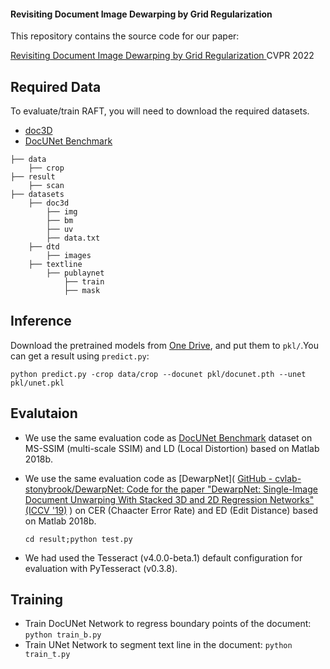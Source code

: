 ####  Revisiting Document Image Dewarping by Grid Regularization 

This repository contains the source code for our paper:

[ Revisiting Document Image Dewarping by Grid Regularization ]()
CVPR 2022

## Required Data

 To evaluate/train RAFT, you will need to download the required datasets. 

- [doc3D](https://github.com/cvlab-stonybrook/doc3D-dataset)
-  [DocUNet Benchmark](https://www3.cs.stonybrook.edu/~cvl/docunet.html)

```
├── data
	├── crop
├── result
	├── scan
├── datasets
    ├── doc3d
    	├── img
        ├── bm
        ├── uv
        ├── data.txt
    ├── dtd
        ├── images
    ├── textline
        ├── publaynet
        	├── train
        	├── mask
```

## Inference

Download the pretrained models from [One Drive](https://1drv.ms/u/s!AlagB370HkjxgQrT63yfcAPy9M3n?e=PXaFNQ), and put them to `pkl/`.You can get a result using  `predict.py`:

```
python predict.py -crop data/crop --docunet pkl/docunet.pth --unet pkl/unet.pkl
```

## Evalutaion

- We use the same evaluation code as [DocUNet Benchmark](https://www3.cs.stonybrook.edu/~cvl/docunet.html) dataset on MS-SSIM (multi-scale SSIM) and LD (Local Distortion) based on Matlab 2018b.

- We use the same evaluation code as [DewarpNet]( [GitHub - cvlab-stonybrook/DewarpNet: Code for the paper "DewarpNet: Single-Image Document Unwarping With Stacked 3D and 2D Regression Networks" (ICCV '19)](https://github.com/cvlab-stonybrook/DewarpNet) ) on CER (Chaacter Error Rate) and ED (Edit Distance)  based on Matlab 2018b.

  ```
  cd result;python test.py
  ```

- We had used the Tesseract (v4.0.0-beta.1) default configuration for evaluation with PyTesseract (v0.3.8).

## Training

- Train DocUNet Network to regress boundary points of the document: `python train_b.py`
- Train UNet Network to segment text line in the document: `python train_t.py`